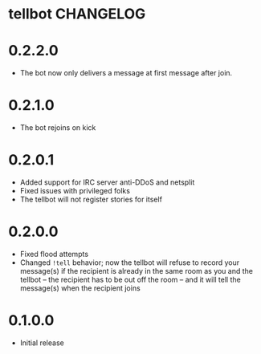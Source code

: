 tellbot CHANGELOG
=================

# 0.2.2.0

- The bot now only delivers a message at first message after join.

# 0.2.1.0

- The bot rejoins on kick

# 0.2.0.1

- Added support for IRC server anti-DDoS and netsplit
- Fixed issues with privileged folks
- The tellbot will not register stories for itself

# 0.2.0.0

- Fixed flood attempts
- Changed `!tell` behavior; now the tellbot will refuse to record your message(s) if
  the recipient is already in the same room as you and the tellbot – the
  recipient has to be out off the room – and it will tell the message(s) when
  the recipient joins

# 0.1.0.0

- Initial release
